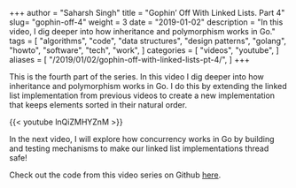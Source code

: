 +++
author = "Saharsh Singh"
title = "Gophin’ Off With Linked Lists. Part 4"
slug= "gophin-off-4"
weight = 3
date = "2019-01-02"
description = "In this video, I dig deeper into how inheritance and polymorphism works in Go."
tags = [
    "algorithms",
    "code",
    "data structures",
    "design patterns",
    "golang",
    "howto",
    "software",
    "tech",
    "work",
]
categories = [
    "videos",
    "youtube",
]
aliases = [
    "/2019/01/02/gophin-off-with-linked-lists-pt-4/",
]
+++

This is the fourth part of the series. In this video I dig deeper into how inheritance and polymorphism works in Go. I do this by extending the linked list implementation from previous videos to create a new implementation that keeps elements sorted in their natural order.

<!--more-->

{{< youtube lnQiZMHYZnM >}}

In the next video, I will explore how concurrency works in Go by building and testing mechanisms to make our linked list implementations thread safe!

Check out the code from this video series on Github [here](https://github.com/saharsh-samples/gophinoff).